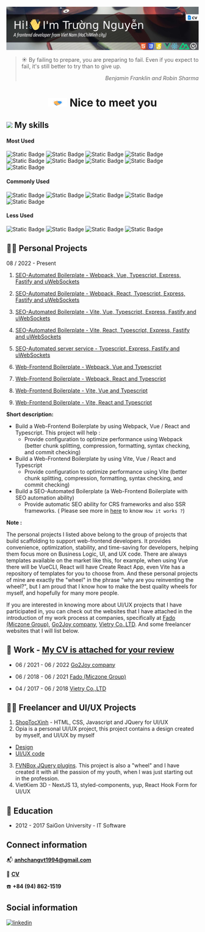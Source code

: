 [![MasterHead](./images/github-header_06.jpg "Frontend portfolio! HTML, CSS, Javascript, Vue, React, Nuxt and Next")](https://raw.githubusercontent.com/anhchangvt1994/anhchangvt1994/main/NguyenMinhTruong_Frontend_VueJS_ReactJS_NuxtJS_CV.pdf)

> :sunny: By failing to prepare, you are preparing to fail. Even if you expect to fail, it's still better to try than to give up.
> <div style="text-align: right"><i>Benjamin Franklin and Robin Sharma</i></div>

<h1 align="center"> <img src="https://github.com/0xAbdulKhalid/0xAbdulKhalid/raw/main/assets/mdImages/handshake.gif" width=50px> Nice to meet you</h1>

## <img src="https://media2.giphy.com/media/QssGEmpkyEOhBCb7e1/giphy.gif?cid=ecf05e47a0n3gi1bfqntqmob8g9aid1oyj2wr3ds3mg700bl&rid=giphy.gif" width ="25"> My skills

#### Most Used
![Static Badge](https://img.shields.io/badge/logo-html-grey?style=for-the-badge&logo=html5&label=&labelColor=ffd6cc&color=grey) ![Static Badge](https://img.shields.io/badge/logo-css-grey?style=for-the-badge&logo=css3&label=&labelColor=66c2ff&color=grey) ![Static Badge](https://img.shields.io/badge/logo-javascript-grey?style=for-the-badge&logo=javascript&label=&labelColor=808000&color=grey) ![Static Badge](https://img.shields.io/badge/logo-sass-grey?style=for-the-badge&logo=sass&label=&labelColor=ffe6f7&color=grey) ![Static Badge](https://img.shields.io/badge/logo-vue-grey?style=for-the-badge&logo=vuedotjs&label=&labelColor=004d00&color=grey) ![Static Badge](https://img.shields.io/badge/logo-react-grey?style=for-the-badge&logo=react&label=&labelColor=e6ffff&color=grey) ![Static Badge](https://img.shields.io/badge/logo-jquery-grey?style=for-the-badge&logo=jquery&label=&labelColor=0099ff&color=grey) ![Static Badge](https://img.shields.io/badge/logo-webpack-grey?style=for-the-badge&logo=webpack&label=&labelColor=006680&color=grey) ![Static Badge](https://img.shields.io/badge/logo-vite-grey?style=for-the-badge&logo=vite&label=&labelColor=b3b3ff&color=grey)

#### Commonly Used
![Static Badge](https://img.shields.io/badge/logo-nuxt-grey?style=for-the-badge&logo=nuxtdotjs&label=&labelColor=ccffcc&color=grey) ![Static Badge](https://img.shields.io/badge/logo-next-grey?style=for-the-badge&logo=nextdotjs&label=&labelColor=001a00&color=grey) ![Static Badge](https://img.shields.io/badge/logo-typescript-grey?style=for-the-badge&logo=typescript&label=&labelColor=b3ccff&color=grey) ![Static Badge](https://img.shields.io/badge/logo-tailwind-grey?style=for-the-badge&logo=tailwindcss&label=&labelColor=ccf5ff&color=grey) ![Static Badge](https://img.shields.io/badge/logo-gulp-grey?style=for-the-badge&logo=gulp&label=&labelColor=ffd6cc&color=grey)

#### Less Used

![Static Badge](https://img.shields.io/badge/logo-express-grey?style=for-the-badge&logo=express&label=&labelColor=001a00&color=grey) ![Static Badge](https://img.shields.io/badge/logo-fastify-grey?style=for-the-badge&logo=fastify&label=&labelColor=001a00&color=grey) ![Static Badge](https://img.shields.io/badge/logo-uws-grey?style=for-the-badge&logo=&label=&labelColor=001a00&color=grey) ![Static Badge](https://img.shields.io/badge/logo-puppeteer-grey?style=for-the-badge&logo=puppeteer&label=&labelColor=ccfff2&color=grey)

## :technologist: Personal Projects

08 / 2022 - Present

1. [SEO-Automated Boilerplate - Webpack, Vue, Typescript, Express, Fastify and uWebSockets](https://github.com/anhchangvt1994/webpack-project-template-vue__seo-web-scraping)
2. [SEO-Automated Boilerplate - Webpack, React, Typescript, Express, Fastify and uWebSockets](https://github.com/anhchangvt1994/webpack-project-template-react__seo-web-scraping)
3. [SEO-Automated Boilerplate - Vite, Vue, Typescript, Express, Fastify and uWebSockets](https://github.com/anhchangvt1994/vite-project-template-vue__seo-web-scraping)
4. [SEO-Automated Boilerplate - Vite, React, Typescript, Express, Fastify and uWebSockets](https://github.com/anhchangvt1994/vite-project-template-react__seo-web-scraping)
5. [SEO-Automated server service - Typescript, Express, Fastify and uWebSockets](https://github.com/anhchangvt1994/web-scraping-seo-service)

6. [Web-Frontend Boilerplate - Webpack, Vue and Typescript](https://github.com/anhchangvt1994/webpack-project--template-vue-ts__react-router)
7. [Web-Frontend Boilerplate - Webpack, React and Typescript](https://github.com/anhchangvt1994/webpack-project--template-react-ts__react-router)
8. [Web-Frontend Boilerplate - Vite, Vue and Typescript](https://github.com/anhchangvt1994/vite-project--template-vue-ts__react-router)
9. [Web-Frontend Boilerplate - Vite, React and Typescript](https://github.com/anhchangvt1994/vite-project--template-react-ts__react-router)

**Short description:**
- Build a Web-Frontend Boilerplate by using Webpack, Vue / React and Typescript. This project will help :
  - Provide configuration to optimize performance using Webpack (better chunk splitting, compression, formatting, syntax checking, and commit checking)
- Build a Web-Frontend Boilerplate by using Vite, Vue / React and Typescript
  - Provide configuration to optimize performance using Vite (better chunk splitting, compression, formatting, syntax checking, and commit checking)
- Build a SEO-Automated Boilerplate (a Web-Frontend Boilerplate with SEO automation ability)
  - Provide automatic SEO ability for CRS frameworks and also SSR frameworks. ( Please see more in [here](https://github.com/anhchangvt1994/vite-project-template-react__seo-web-scraping#how-it-works) to know `How it works ?`)

**Note :**
<p>
The personal projects I listed above belong to the group of projects that build scaffolding to support web-frontend developers. It provides convenience, optimization, stability, and time-saving for developers, helping them focus more on Business  Logic, UI, and UX code. There are always templates available on the market like this, for example, when using Vue there will be VueCLI, React will have Create React App, even Vite has a repository of templates for you to choose from. And these personal projects of mine are exactly the "wheel" in the phrase "why are you reinventing the wheel?", but I am proud that I know how to make the best quality wheels for myself, and hopefully for many more people.

If you are interested in knowing more about UI/UX projects that I have participated in, you can check out the websites that I have attached in the introduction of my work process at companies, specifically at [Fado (Miczone Group)](https://fado.vn), [Go2Joy company](https://go2joy.vn), [Vietry Co.,LTD](https://vietry.com.vn). And some freelancer websites that I will list below.
</p>

## :briefcase: Work - [My CV is attached for your review](https://raw.githubusercontent.com/anhchangvt1994/anhchangvt1994/main/NguyenMinhTruong_Frontend_VueJS_ReactJS_NuxtJS_CV.pdf)

- 06 / 2021 - 06 / 2022 [Go2Joy company](https://go2joy.vn)

- 06 / 2018 - 06 / 2021 [Fado (Miczone Group)](https://fado.vn)

- 04 / 2017 - 06 / 2018 [Vietry Co.,LTD](https://vietry.com.vn)

## :technologist: Freelancer and UI/UX Projects

1. [ShopTocXinh](http://shoptocxinh.vn) - HTML, CSS, Javascript and JQuery for UI/UX
2. Opia is a personal UI/UX project, this project contains a design created by myself, and UI/UX by myself
  - [Design](https://github.com/anhchangvt1994/opiatheme)
  - [UI/UX code](https://github.com/anhchangvt1994/opia)
3. [FVNBox JQuery plugins](https://github.com/anhchangvt1994/fvnBox). This project is also a "wheel" and I have created it with all the passion of my youth, when I was just starting out in the profession.
4. VietKiem 3D - NextJS 13, styled-components, yup, React Hook Form for UI/UX

## :green_book: Education

- 2012 - 2017 SaiGon University - IT Software

## Connect information

:mailbox_with_mail: **anhchangvt1994@gmail.com**

:page_facing_up: [**CV**](https://raw.githubusercontent.com/anhchangvt1994/anhchangvt1994/main/NguyenMinhTruong_Frontend_VueJS_ReactJS_NuxtJS_CV.pdf)

:phone: **+84 (94) 862-1519**

## Social information

<a href="https://www.linkedin.com/in/truong-nguyen-8780a523a"><img src="https://img.shields.io/badge/logo-linkedin-grey?style=for-the-badge&logo=linkedin&label=&labelColor=0066ff&color=grey" alt="linkedin" /></a>
